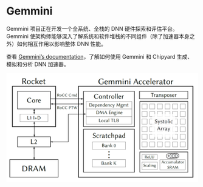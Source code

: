 # Gemmini

Gemmini 项目正在开发一个全系统、全栈的 DNN 硬件探索和评估平台。 Gemmini 使架构师能够深入了解系统和软件堆栈的不同组件（除了加速器本身之外）如何相互作用以影响整体 DNN 性能。

查看 [Gemmini’s documentation](https://github.com/ucb-bar/gemmini/blob/master/README.md)，了解如何使用 Gemmini 和 Chipyard 生成、模拟和分析 DNN 加速器。

![Gemmini](../assets/gemmini.png)